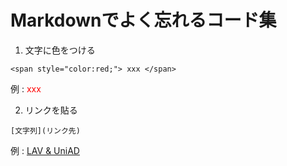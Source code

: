 # Markdownでよく忘れるコード集

1. 文字に色をつける
``` 
<span style="color:red;"> xxx </span>
```
例 : <span style="color:red;"> xxx </span>

2. リンクを貼る
```
[文字列](リンク先)
```
例 : [LAV & UniAD](./Explanations/LAV_UniAD.md)